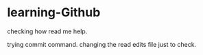 # learning-Github
checking how read me help.

trying commit command.
changing the read edits file just to check.
